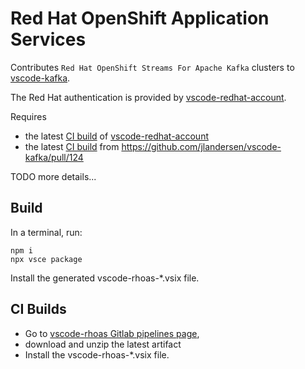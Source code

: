 # Red Hat OpenShift Application Services

Contributes `Red Hat OpenShift Streams For Apache Kafka` clusters to [vscode-kafka](https://marketplace.visualstudio.com/items?itemName=jeppeandersen.vscode-kafka).

The Red Hat authentication is provided by [vscode-redhat-account](https://github.com/redhat-developer/vscode-redhat-account).

Requires 
- the latest [CI build](https://github.com/redhat-developer/vscode-redhat-account/actions?query=is%3Asuccess+branch%3Amain) of [vscode-redhat-account](https://github.com/redhat-developer/vscode-redhat-account/)
- the latest [CI build](https://github.com/jlandersen/vscode-kafka/actions/workflows/ci.yml) from https://github.com/jlandersen/vscode-kafka/pull/124

TODO more details...

## Build
In a terminal, run:
```
npm i
npx vsce package
```

Install the generated vscode-rhoas-*.vsix file.

## CI Builds
- Go to [vscode-rhoas Gitlab pipelines page](https://gitlab.cee.redhat.com/beaverama/vscode-rhoas/-/pipelines?page=1&scope=all&status=success&ref=main), 
- download and unzip the latest artifact
- Install the vscode-rhoas-*.vsix file.